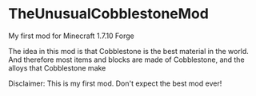 TheUnusualCobblestoneMod
========================

My first mod for Minecraft 1.7.10 Forge

The idea in this mod is that Cobblestone is the best material in the world.
And therefore most items and blocks are made of Cobblestone, and the alloys that Cobblestone make

Disclaimer: This is my first mod. Don't expect the best mod ever!
